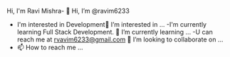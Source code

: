 Hi, I'm Ravi Mishra- 👋 Hi, I’m @ravim6233
- I'm interested in Development👀 I’m interested in ...
-I'm currently learning Full Stack Development. 🌱 I’m currently learning ...
-U can reach me at rvavim6233@gmail.com 💞️ I’m looking to collaborate on ...
- 📫 How to reach me ...

<!---
ravim6233/ravim6233 is a ✨ special ✨ repository because its `README.md` (this file) appears on your GitHub profile.
You can click the Preview link to take a look at your changes.
--->
